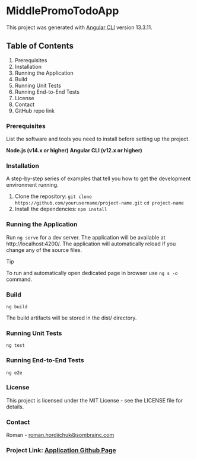 # MiddlePromoTodoApp
This project was generated with [Angular CLI](https://github.com/angular/angular-cli) version 13.3.11.

## Table of Contents
1. Prerequisites
2. Installation
3. Running the Application
4. Build
5. Running Unit Tests
6. Running End-to-End Tests
7. License
8. Contact
9. GitHub repo link

### Prerequisites
List the software and tools you need to install before setting up the project.

**Node.js (v14.x or higher)**
**Angular CLI (v12.x or higher)**

### Installation
A step-by-step series of examples that tell you how to get the development environment running.

1. Clone the repository:
 `git clone https://github.com/yourusername/project-name.git`
 `cd project-name`
2. Install the dependencies:
 `npm install`

### Running the Application
Run `ng serve` for a dev server. The application will be available at http://localhost:4200/. The application will automatically reload if you change any of the source files.
> [!TIP]
>  To run and automatically open dedicated page in browser use `ng s -o` command.

### Build
`ng build`

The build artifacts will be stored in the dist/ directory.

### Running Unit Tests
`ng test`

### Running End-to-End Tests
`ng e2e`

### License
This project is licensed under the MIT License - see the LICENSE file for details.

### Contact
Roman - roman.hordiichuk@sombrainc.com

### Project Link: [Application Github Page](https://github.com/yourusername/project-name)